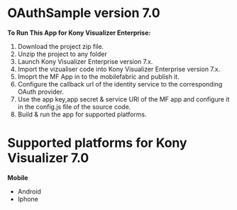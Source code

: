 
# OAuthSample version 7.0
**To Run This App for Kony Visualizer Enterprise:**

1. Download the project zip file.
2. Unzip the project to any folder
3. Launch Kony Visualizer Enterprise version 7.x.
4. Import the vizualiser code into Kony Visualizer Enterprise version 7.x.
5. Imoprt the MF App in to the mobilefabric and publish it.
6. Configure the callback url of the identity service to the corresponding OAuth provider.
7. Use the app key,app secret & service URl of the MF app and configure it in the config.js file of the source code.
8. Build & run the app for supported platforms.

# Supported platforms for Kony Visualizer 7.0
**Mobile**
 * Android
 * Iphone
